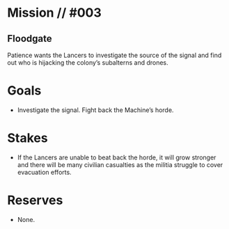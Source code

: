 # Mission // #003
## Floodgate

Patience wants the Lancers to investigate the source of
the signal and find out who is hĳacking the colony’s
subalterns and drones.

# Goals
- Investigate the signal. Fight back the
Machine’s horde.

# Stakes
- If the Lancers are unable to beat back the
horde, it will grow stronger and there will
be many civilian casualties as the militia
struggle to cover evacuation efforts.

# Reserves
- None.
